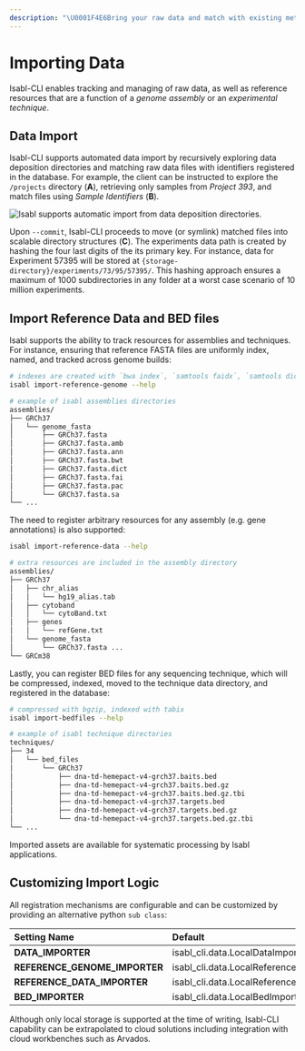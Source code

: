 ```yaml
---
description: "\U0001F4E6Bring your raw data and match with existing metadata"
---
```


# Importing Data

Isabl-CLI enables tracking and managing of raw data, as well as reference resources that are a function of a _genome assembly_ or an _experimental technique_.

## Data Import

Isabl-CLI supports automated data import by recursively exploring data deposition directories and matching raw data files with identifiers registered in the database. For example, the client can be instructed to explore the `/projects` directory \(**A**\), retrieving only samples from _Project 393_, and match files using _Sample Identifiers_ \(**B**\).

![Isabl supports automatic import from data deposition directories.](https://user-images.githubusercontent.com/8843150/62899370-a1f2e300-bd25-11e9-9e50-1d88e870d19a.png)

Upon `--commit`, Isabl-CLI proceeds to move \(or symlink\) matched files into scalable directory structures \(**C**\). The experiments data path is created by hashing the four last digits of the its primary key. For instance, data for Experiment 57395 will be stored at `{storage-directory}/experiments/73/95/57395/`. This hashing approach ensures a maximum of 1000 subdirectories in any folder at a worst case scenario of 10 million experiments.

## Import Reference Data and BED files

Isabl supports the ability to track resources for assemblies and techniques. For instance, ensuring that reference FASTA files are uniformly index, named, and tracked across genome builds:

```bash
# indexes are created with `bwa index`, `samtools faidx`, `samtools dict`
isabl import-reference-genome --help

# example of isabl assemblies directories
assemblies/
├── GRCh37
│   └── genome_fasta
│       ├── GRCh37.fasta
│       ├── GRCh37.fasta.amb
│       ├── GRCh37.fasta.ann
│       ├── GRCh37.fasta.bwt
│       ├── GRCh37.fasta.dict
│       ├── GRCh37.fasta.fai
│       ├── GRCh37.fasta.pac
│       └── GRCh37.fasta.sa
└── ...
```

The need to register arbitrary resources for any assembly \(e.g. gene annotations\) is also supported:

```bash
isabl import-reference-data --help

# extra resources are included in the assembly directory
assemblies/
├── GRCh37
│   ├── chr_alias
│   │   └── hg19_alias.tab
│   ├── cytoband
│   │   └── cytoBand.txt
│   ├── genes
│   │   └── refGene.txt
│   └── genome_fasta
│       └── GRCh37.fasta ...
└── GRCm38
```

Lastly, you can register BED files for any sequencing technique, which will be compressed, indexed, moved to the technique data directory, and registered in the database:

```bash
# compressed with bgzip, indexed with tabix
isabl import-bedfiles --help

# example of isabl technique directories
techniques/
├── 34
│   └── bed_files
│       └── GRCh37
│           ├── dna-td-hemepact-v4-grch37.baits.bed
│           ├── dna-td-hemepact-v4-grch37.baits.bed.gz
│           ├── dna-td-hemepact-v4-grch37.baits.bed.gz.tbi
│           ├── dna-td-hemepact-v4-grch37.targets.bed
│           ├── dna-td-hemepact-v4-grch37.targets.bed.gz
│           └── dna-td-hemepact-v4-grch37.targets.bed.gz.tbi
└── ...
```

Imported assets are available for systematic processing by Isabl applications.

## Customizing Import Logic

All registration mechanisms are configurable and can be customized by providing an alternative python `sub class`:

| Setting Name                    | Default                                      |
| :------------------------------ | :------------------------------------------- |
| **DATA\_IMPORTER**              | isabl\_cli.data.LocalDataImporter            |
| **REFERENCE\_GENOME\_IMPORTER** | isabl\_cli.data.LocalReferenceGenomeImporter |
| **REFERENCE\_DATA\_IMPORTER**   | isabl\_cli.data.LocalReferenceDataImporter   |
| **BED\_IMPORTER**               | isabl\_cli.data.LocalBedImporter             |

Although only local storage is supported at the time of writing, Isabl-CLI capability can be extrapolated to cloud solutions including integration with cloud workbenches such as Arvados.

